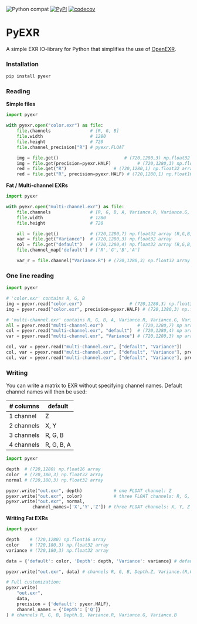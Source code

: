 ![Python compat](https://img.shields.io/badge/>=python-3.8-blue.svg)
[![PyPI](https://img.shields.io/pypi/v/pyexr.svg)](https://pypi.org/project/pyexr/)
[![codecov](https://codecov.io/gh/tvogels/pyexr/graph/badge.svg)](https://codecov.io/gh/tvogels/pyexr)

# PyEXR

A simple EXR IO-library for Python that simplifies the use of [OpenEXR](https://github.com/AcademySoftwareFoundation/openexr).

### Installation

~~~bash
pip install pyexr
~~~

### Reading

__Simple files__

~~~python
import pyexr

with pyexr.open("color.exr") as file:
    file.channels               # [R, G, B]
    file.width                  # 1280
    file.height                 # 720
    file.channel_precision["R"] # pyexr.FLOAT

    img = file.get()                         # (720,1280,3) np.float32 array
    img = file.get(precision=pyexr.HALF)          # (720,1280,3) np.float16 array
    red = file.get("R")                  # (720,1280,1) np.float32 array
    red = file.get("R", precision=pyexr.HALF) # (720,1280,1) np.float16 array

~~~


__Fat / Multi-channel EXRs__

~~~python
import pyexr

with pyexr.open("multi-channel.exr") as file:
    file.channels               # [R, G, B, A, Variance.R, Variance.G, Variance.B]
    file.width                  # 1280
    file.height                 # 720

    all = file.get()            # (720,1280,7) np.float32 array (R,G,B,A,Var..)
    var = file.get("Variance")  # (720,1280,3) np.float32 array
    col = file.get("default")   # (720,1280,4) np.float32 array (R,G,B,A)
    file.channel_map['default'] # ['R','G','B','A']

    var_r = file.channel("Variance.R") # (720,1280,3) np.float32 array
~~~


### One line reading

~~~python
import pyexr

# 'color.exr' contains R, G, B
img = pyexr.read("color.exr")                  # (720,1280,3) np.float32 array
img = pyexr.read("color.exr", precision=pyexr.HALF) # (720,1280,3) np.float16 array

# 'multi-channel.exr' contains R, G, B, A, Variance.R, Variance.G, Variance.B
all = pyexr.read("multi-channel.exr")             # (720,1280,7) np array
col = pyexr.read("multi-channel.exr", "default")  # (720,1280,4) np array
var = pyexr.read("multi-channel.exr", "Variance") # (720,1280,3) np array

col, var = pyexr.read("multi-channel.exr", ["default", "Variance"])
col, var = pyexr.read("multi-channel.exr", ["default", "Variance"], precision=pyexr.HALF)
col, var = pyexr.read("multi-channel.exr", ["default", "Variance"], precision=[pyexr.HALF, pyexr.FLOAT])
~~~

### Writing

You can write a matrix to EXR without specifying channel names. Default channel names will then be used:

| *#* columns | default    |
| ----------- | ---------- |
| 1 channel   | Z          |
| 2 channels  | X, Y       |
| 3 channels  | R, G, B    |
| 4 channels  | R, G, B, A |


~~~python
import pyexr

depth  # (720,1280) np.float16 array
color  # (720,180,3) np.float32 array
normal # (720,180,3) np.float32 array

pyexr.write("out.exr", depth)            # one FLOAT channel: Z
pyexr.write("out.exr", color)            # three FLOAT channels: R, G, B
pyexr.write("out.exr", normal,
          channel_names=['X','Y','Z']) # three FLOAT channels: X, Y, Z

~~~

__Writing Fat EXRs__

~~~python
import pyexr

depth    # (720,1280) np.float16 array
color    # (720,180,3) np.float32 array
variance # (720,180,3) np.float32 array

data = {'default': color, 'Depth': depth, 'Variance': variance} # default is a reserved name

pyexr.write("out.exr", data) # channels R, G, B, Depth.Z, Variance.(R,G,B)

# Full customization:
pyexr.write(
    "out.exr",
    data,
    precision = {'default': pyexr.HALF},
    channel_names = {'Depth': ['Q']}
) # channels R, G, B, Depth.Q, Variance.R, Variance.G, Variance.B

~~~
